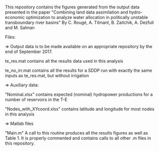 This repository contains the figures generated from the output data presented in
the paper "Combining land data assimilation and hydro-economic optimization to analyze water allocation 
in politically unstable transboundary river basins"
By C. Rougé, A. Tilmant, B. Zaitchik, A. Dezfuli and M. Salman

Files:

=> Output data is to be made available on an appropriate repository by the end of September 2017.

te_res.mat 
contains all the results data used in this analysis

te_no_irr.mat 
contains all the results for a SDDP run with exactly the same inputs as te_res.mat, but without irrigation

=> Auxiliary data:

"Nominal.xlsx" contains expected (nominal) hydropower productions for a number of reservoirs in the T-E

"Nodes_with_XYcoord.xlsx" contains latitude and longitude for most nodes in this analysis

=> Matlab files

"Main.m" 
A call to this routine produces all the results figures as well as Table 1.
It is properly commented and contains calls to all other .m files in this repository.
